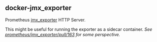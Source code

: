 docker-jmx_exporter
-------------------

Prometheus [jmx_exporter](https://github.com/prometheus/jmx_exporter) HTTP Server.

This might be useful for running the exporter as a sidecar container. _See [prometheus/jmx_exporter/pull/163](https://github.com/prometheus/jmx_exporter/pull/163) for some perspective._
